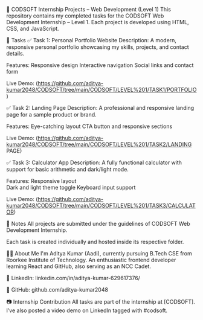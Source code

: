 🚀 CODSOFT Internship Projects – Web Development (Level 1)
This repository contains my completed tasks for the CODSOFT Web Development Internship – Level 1.
Each project is developed using HTML, CSS, and JavaScript.

📁 Tasks
✅ Task 1: Personal Portfolio Website
Description: A modern, responsive personal portfolio showcasing my skills, projects, and contact details.

Features:    Responsive design
             Interactive navigation
             Social links and contact form

Live Demo: (https://github.com/aditya-kumar2048/CODSOFT/tree/main/CODSOFT/LEVEL%201/TASK1/PORTFOLIO )

✅ Task 2: Landing Page
Description: A professional and responsive landing page for a sample product or brand.

Features:  Eye-catching layout
           CTA button and responsive sections
           
Live Demo: (https://github.com/aditya-kumar2048/CODSOFT/tree/main/CODSOFT/LEVEL%201/TASK2/LANDING PAGE)

✅ Task 3: Calculator App
Description: A fully functional calculator with support for basic arithmetic and dark/light mode.

Features:  Responsive layout  
           Dark and light theme toggle
           Keyboard input support



Live Demo: (https://github.com/aditya-kumar2048/CODSOFT/tree/main/CODSOFT/LEVEL%201/TASK3/CALCULATOR)

📌 Notes
All projects are submitted under the guidelines of CODSOFT Web Development Internship.

Each task is created individually and hosted inside its respective folder.

🧑‍💻 About Me
I'm Aditya Kumar (Aadi), currently pursuing B.Tech CSE from Roorkee Institute of Technology.
An enthusiastic frontend developer learning React and GitHub, also serving as an NCC Cadet.

🔗 LinkedIn: linkedin.com/in/aditya-kumar-629617376/

🔗 GitHub: github.com/aditya-kumar2048

📷 Internship Contribution
All tasks are part of the internship at [CODSOFT].
I’ve also posted a video demo on LinkedIn tagged with #codsoft.


